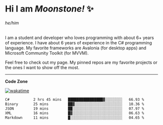 
<!--
**MoonstoneStudios/MoonstoneStudios** is a ✨ _special_ ✨ repository because its `README.md` (this file) appears on your GitHub profile.

Here are some ideas to get you started:

- 🔭 I’m currently working on ...
- 🌱 I’m currently learning ...
- 👯 I’m looking to collaborate on ...
- 🤔 I’m looking for help with ...
- 💬 Ask me about ...
- 📫 How to reach me: ...
- 😄 Pronouns: ...
- ⚡ Fun fact: ...
-->

# Hi I am _Moonstone!_  ✨
###### he/him

I am a student and developer who loves programming with about 6+ years of experience. 
I have about 6 years of experience in the C# programming language. 
My favorite frameworks are Avalonia (for desktop apps) and Microsoft Community Toolkit (for MVVM).

Feel free to check out my page. My pinned repos are my favorite projects or the ones I want to show off the most. 

---

**Code Zone**


[![wakatime](https://wakatime.com/badge/user/35c755da-7226-42ef-89f9-892c03fbcf7e.svg?style=for-the-badge)](https://wakatime.com/@35c755da-7226-42ef-89f9-892c03fbcf7e)
<!--START_SECTION:waka-->

```txt
C#           2 hrs 45 mins   ████████████████▓░░░░░░░░   66.93 %
Binary       25 mins         ██▓░░░░░░░░░░░░░░░░░░░░░░   10.36 %
JSON         19 mins         ██░░░░░░░░░░░░░░░░░░░░░░░   07.97 %
XML          16 mins         █▓░░░░░░░░░░░░░░░░░░░░░░░   06.63 %
Markdown     11 mins         █░░░░░░░░░░░░░░░░░░░░░░░░   04.65 %
```

<!--END_SECTION:waka-->
